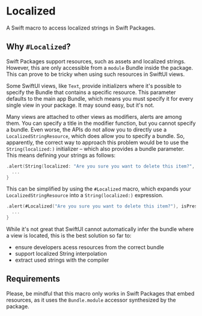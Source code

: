 # Localized
A Swift macro to access localized strings in Swift Packages.

## Why `#Localized`?
Swift Packages support resources, such as assets and localized strings. However, this are only accessible from a `module` Bundle inside the package. This can prove to be tricky when using such resources in SwiftUI views.

Some SwiftUI views, like `Text`, provide initializers where it's possible to specify the Bundle that contains a specific resource. This parameter defaults to the main app Bundle, which means you must specify it for every single view in your package.
It may sound easy, but it's not.

Many views are attached to other views as modifiers, alerts are among them. You can specify a title in the modifier function, but you cannot specify a bundle. Even worse, the APIs do not allow you to directly use a `LocalizedStringResource`, which does allow you to specify a bundle. So, apparently, the correct way to approach this problem would be to use the `String(localized:)` initializer – which also provides a bundle parameter. This means defining your strings as follows:
```swift
.alert(String(localized: "Are you sure you want to delete this item?", bundle: .module), isPresented: $isPresented) {
  ...
}
```

This can be simplified by using the `#Localized` macro, which expands your `LocalizedStringResource` into a `String(localized:)` expression.
```swift
.alert(#Localized("Are you sure you want to delete this item?"), isPresented: $isPresented) {
  ...
}
```

While it's not great that SwiftUI cannot automatically infer the bundle where a view is located, this is the best solution so far to:
- ensure developers acess resources from the correct bundle
- support localized String interpolation
- extract used strings with the compiler

## Requirements
Please, be mindful that this macro only works in Swift Packages that embed resources, as it uses the `Bundle.module` accessor synthesized by the package.
